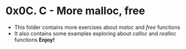 # 0x0C. C - More malloc, free

* This folder contains more exercises about *maloc* and *free* functions
* It also contains some examples exploring about *calloc* and *realloc* functions
**Enjoy!**
